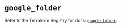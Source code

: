 # `google_folder`

Refer to the Terraform Registry for docs: [`google_folder`](https://registry.terraform.io/providers/hashicorp/google-beta/6.21.0/docs/resources/google_folder).
